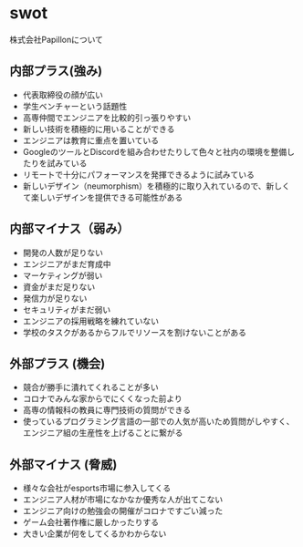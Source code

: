 # swot
株式会社Papillonについて

## 内部プラス(強み)
- 代表取締役の顔が広い
- 学生ベンチャーという話題性
- 高専仲間でエンジニアを比較的引っ張りやすい
- 新しい技術を積極的に用いることができる
- エンジニアは教育に重点を置いている
- GoogleのツールとDiscordを組み合わせたりして色々と社内の環境を整備したりを試みている
- リモートで十分にパフォーマンスを発揮できるように試みている
- 新しいデザイン（neumorphism）を積極的に取り入れているので、新しくて楽しいデザインを提供できる可能性がある

## 内部マイナス（弱み）
- 開発の人数が足りない
- エンジニアがまだ育成中
- マーケティングが弱い
- 資金がまだ足りない
- 発信力が足りない
- セキュリティがまだ弱い
- エンジニアの採用戦略を練れていない
- 学校のタスクがあるからフルでリソースを割けないことがある

## 外部プラス (機会)
- 競合が勝手に潰れてくれることが多い
- コロナでみんな家からでにくくなった前より
- 高専の情報科の教員に専門技術の質問ができる
- 使っているプログラミング言語の一部での人気が高いため質問がしやすく、エンジニア組の生産性を上げることに繋がる

## 外部マイナス (脅威)
- 様々な会社がesports市場に参入してくる
- エンジニア人材が市場になかなか優秀な人が出てこない
- エンジニア向けの勉強会の開催がコロナですごい減った
- ゲーム会社著作権に厳しかったりする
- 大きい企業が何をしてくるかわからない